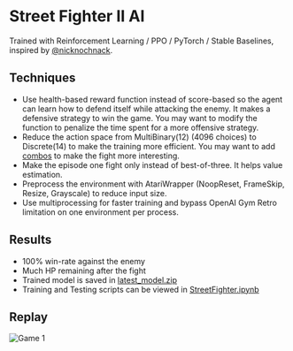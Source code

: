 # Street Fighter II AI

Trained with Reinforcement Learning / PPO / PyTorch / Stable Baselines, inspired by [@nicknochnack](https://github.com/nicknochnack/StreetFighterRL).

## Techniques

-   Use health-based reward function instead of score-based so the agent can learn how to defend itself while attacking the enemy. It makes a defensive strategy to win the game. You may want to modify the function to penalize the time spent for a more offensive strategy.
-   Reduce the action space from MultiBinary(12) (4096 choices) to Discrete(14) to make the training more efficient. You may want to add [combos](https://www.eventhubs.com/moves/usf2/ryu/) to make the fight more interesting.
-   Make the episode one fight only instead of best-of-three. It helps value estimation.
-   Preprocess the environment with AtariWrapper (NoopReset, FrameSkip, Resize, Grayscale) to reduce input size.
-   Use multiprocessing for faster training and bypass OpenAI Gym Retro limitation on one environment per process.

## Results

-   100% win-rate against the enemy
-   Much HP remaining after the fight
-   Trained model is saved in [latest_model.zip](latest_model.zip)
-   Training and Testing scripts can be viewed in [StreetFighter.ipynb](StreetFighter.ipynb)

## Replay

![Game 1](replays/game_1.gif)

